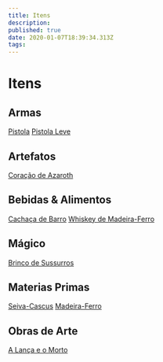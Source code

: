 ```yaml
---
title: Itens
description: 
published: true
date: 2020-01-07T18:39:34.313Z
tags: 
---
```


<!-- SUBTITLE: Visão geral sobre Itens -->

# Itens

## Armas
[Pistola](http://localhost/itens/pistola#pistola)
[Pistola Leve](http://localhost/itens/pistola-leve#pistola-leve)

## Artefatos
[Coração de Azaroth](http://localhost/itens/coracao-de-azaroth#coracao-de-azaroth)

## Bebidas & Alimentos
[Cachaça de Barro](http://localhost/itens/cachaca-de-barro#cachaca-de-barro)
[Whiskey de Madeira-Ferro]()

## Mágico
[Brinco de Sussurros](http://localhost/en/itens/Brinco-de-Sussurros)

## Materias Primas
[Seiva-Cascus](http://localhost/itens/seiva-cascus#seiva-cascus)
[Madeira-Ferro](http://localhost/itens/madeira-ferros#madeira-ferro)

## Obras de Arte
[A Lança e o Morto](http://localhost/itens/a-lanca-e-o-morto)


